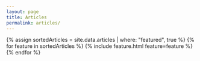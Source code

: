 ```yaml
---
layout: page
title: Articles
permalink: articles/
---
```

<div class="cover-wrapper cover-wrapper-3-col l-page">
    {% assign sortedArticles = site.data.articles | where: "featured", true %}
    {% for feature in sortedArticles %}
    {% include feature.html feature=feature %}
    {% endfor %}
</div>
